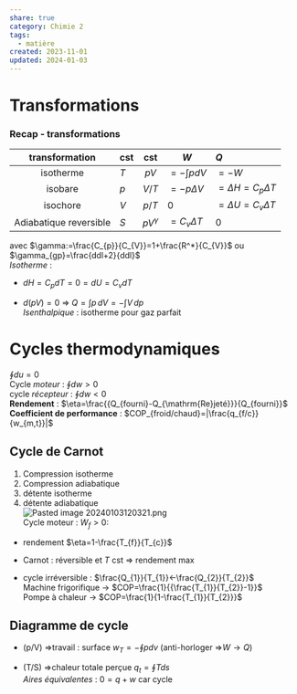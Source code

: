 ```yaml
---  
share: true  
category: Chimie 2  
tags:  
  - matière  
created: 2023-11-01  
updated: 2024-01-03  
---  
```

  
# Transformations  
### Recap - transformations  
|     transformation     | cst |                cst                | $W$              | $Q$                       |  
|:----------------------:| --- |:---------------------------------:| ---------------- |:------------------------- |  
|       isotherme        | $T$ |             $pV$             | $=-\int pdV$          | $=-W$                     |  
|        isobare         | $p$ | $V/T$ | $=-p\Delta V$    | $=\Delta H=C_{p}\Delta T$ |  
|        isochore        | $V$ | ${p} /{T}$ | $0$              | $=\Delta U=C_{v}\Delta T$ |  
| Adiabatique reversible | $S$ |         $pV^\gamma$          | $=C_{v}\Delta T$ | $0$                       |  
  
avec $\gamma:=\frac{C_{p}}{C_{V}}=1+\frac{R^*}{C_{V}}$ ou $\gamma_{gp}=\frac{ddl+2}{ddl}$  
*Isotherme* :  
  
- $dH=C_{p}dT=0=dU=C_{v}dT$  
  
- $d(pV)=0$ ⇒ $Q=\int p \, dV =-\int V \, dp$  
*Isenthalpique* : isotherme pour gaz parfait  
# Cycles thermodynamiques  
$\oint du=0$  
Cycle *moteur* : $\oint dw>0$  
cycle *récepteur* : $\oint dw <0$  
**Rendement** : $\eta=\frac{{Q_{fourni}-Q_{\mathrm{Re}jeté}}}{Q_{fourni}}$  
**Coefficient de performance** : $COP_{froid/chaud}=|\frac{q_{f/c}}{w_{m,t}}|$  
## Cycle de Carnot  
1. Compression isotherme  
2. Compression adiabatique  
3. détente isotherme  
4. détente adiabatique  
![Pasted image 20240103120321.png](Pasted%20image%2020240103120321.png)  
Cycle moteur : $W_{f}>0$:  
  
- rendement $\eta=1-\frac{T_{f}}{T_{c}}$  
  
- Carnot : réversible et $T$ cst ⇒ rendement max  
  
- cycle irréversible : $\frac{Q_{1}}{T_{1}}<-\frac{Q_{2}}{T_{2}}$  
Machine frigorifique → $COP=\frac{1}{{\frac{T_{1}}{T_{2}}-1}}$  
Pompe à chaleur → $COP=\frac{1}{1-\frac{T_{1}}{T_{2}}}$  
## Diagramme de cycle  
  
- (p/V) ⇒travail : surface $w_{T}=-\oint pdv$ (anti-horloger ⇒$W\to Q$)  
  
- (T/S) ⇒chaleur totale perçue $q_{t}=\oint Tds$  
*Aires équivalentes* : $0=q+w$ car cycle  
